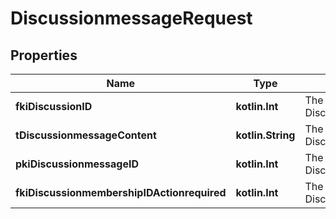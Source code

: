 
# DiscussionmessageRequest

## Properties
Name | Type | Description | Notes
------------ | ------------- | ------------- | -------------
**fkiDiscussionID** | **kotlin.Int** | The unique ID of the Discussion | 
**tDiscussionmessageContent** | **kotlin.String** | The content of the Discussionmessage | 
**pkiDiscussionmessageID** | **kotlin.Int** | The unique ID of the Discussionmessage |  [optional]
**fkiDiscussionmembershipIDActionrequired** | **kotlin.Int** | The unique ID of the Discussionmembership |  [optional]



